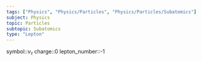 ```yaml
---
tags: ["Physics", "Physics/Particles", "Physics/Particles/Subatomics"]
subject: Physics
topic: Particles
subtopic: Subatomics
type: "Lepton"
---
```


symbol::$\nu_\tau$
charge::0
lepton_number::-1